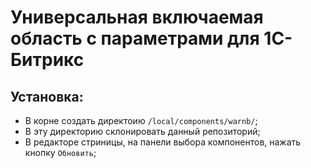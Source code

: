 # Универсальная включаемая область с параметрами для 1С-Битрикс

## Установка:
- В корне создать директоию `/local/components/warnb/`;
- В эту директорию склонировать данный репозиторий;
- В редакторе стриницы, на панели выбора компонентов, нажать кнопку `Обновить`;
